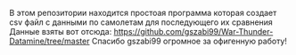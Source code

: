 В этом репозитории находится простоая программа которая создает csv файл с данными по самолетам для последующего их сравнения
Данные взяты вот отсюда: https://github.com/gszabi99/War-Thunder-Datamine/tree/master 
Спасибо gszabi99 огромное за офигенную работу!
